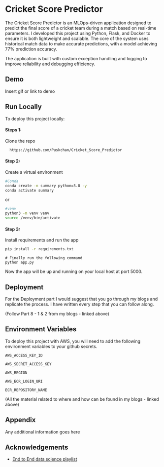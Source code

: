 
# Cricket Score Predictor

The Cricket Score Predictor is an MLOps-driven application designed to predict the final score of a cricket team during a match based on real-time parameters. I developed this project using Python, Flask, and Docker to ensure it is both lightweight and scalable. The core of the system uses historical match data to make accurate predictions, with a model achieving 77% prediction accuracy.

The application is built with custom exception handling and logging to improve reliability and debugging efficiency.

## Demo

Insert gif or link to demo


## Run Locally

To deploy this project locally:

#### Steps 1: 
Clone the repo

```bash
  https://github.com/Puskchan/Cricket_Score_Predictor
```

#### Step 2:
Create a virtual environment

```bash
#Conda
conda create -n summary python=3.8 -y
conda activate summary
```

or

```bash
#venv
python3 -m venv venv
source /venv/bin/activate
```

#### Step 3:
Install requirements and run the app

```bash
pip install -r requirements.txt
```

```
# Finally run the following command
python app.py
```

Now the app will be up and running on your local host at port 5000.

## Deployment

For the Deployment part I would suggest that you go through my blogs and replicate the process. I have written every step that you can follow along. 

(Follow Part 8 - 1 & 2 from my blogs - linked above)


## Environment Variables

To deploy this project with AWS, you will need to add the following environment variables to your github secrets.

`AWS_ACCESS_KEY_ID`

`AWS_SECRET_ACCESS_KEY`

`AWS_REGION` 

`AWS_ECR_LOGIN_URI` 

`ECR_REPOSITORY_NAME` 

(All the material related to where and how can be found in my blogs - linked above)


## Appendix

Any additional information goes here


## Acknowledgements

 - [End to End data science playlist](https://www.youtube.com/playlist?list=PLZoTAELRMXVPS-dOaVbAux22vzqdgoGhG)

